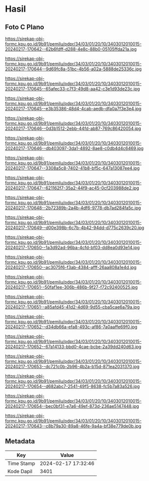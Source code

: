 # Hasil

## Foto C Plano

https://sirekap-obj-formc.kpu.go.id/9b91/pemilu/pdpr/34/03/01/20/10/3403012010015-20240217-170642--62b6fdff-d288-4e8c-88b0-05105ffda21a.jpg

https://sirekap-obj-formc.kpu.go.id/9b91/pemilu/pdpr/34/03/01/20/10/3403012010015-20240217-170644--9d69fc8a-51bc-4b56-a02a-5888de25336c.jpg

https://sirekap-obj-formc.kpu.go.id/9b91/pemilu/pdpr/34/03/01/20/10/3403012010015-20240217-170645--65afec33-c7f3-49d8-aa42-c3e1d93de23c.jpg

https://sirekap-obj-formc.kpu.go.id/9b91/pemilu/pdpr/34/03/01/20/10/3403012010015-20240217-170645--e3b35386-48d4-4cab-aedb-dfa0a7f3e3e4.jpg

https://sirekap-obj-formc.kpu.go.id/9b91/pemilu/pdpr/34/03/01/20/10/3403012010015-20240217-170646--0d3b1512-2ebb-44fd-ab87-769c86420054.jpg

https://sirekap-obj-formc.kpu.go.id/9b91/pemilu/pdpr/34/03/01/20/10/3403012010015-20240217-170646--db403097-3da1-4892-8ae8-c0db4d4c6469.jpg

https://sirekap-obj-formc.kpu.go.id/9b91/pemilu/pdpr/34/03/01/20/10/3403012010015-20240217-170647--3308a5c8-7402-41b8-bf5c-647a13087ee4.jpg

https://sirekap-obj-formc.kpu.go.id/9b91/pemilu/pdpr/34/03/01/20/10/3403012010015-20240217-170647--621162f7-35a2-44f9-ac45-0cf203988de2.jpg

https://sirekap-obj-formc.kpu.go.id/9b91/pemilu/pdpr/34/03/01/20/10/3403012010015-20240217-170648--2b72389b-2a4b-4df6-9778-db7ad284fa5c.jpg

https://sirekap-obj-formc.kpu.go.id/9b91/pemilu/pdpr/34/03/01/20/10/3403012010015-20240217-170649--d00e398b-6c7b-4b42-94dd-d775c2639c20.jpg

https://sirekap-obj-formc.kpu.go.id/9b91/pemilu/pdpr/34/03/01/20/10/3403012010015-20240217-170650--1a3d92ad-96ba-4cfd-bf03-dd8ea0d93e14.jpg

https://sirekap-obj-formc.kpu.go.id/9b91/pemilu/pdpr/34/03/01/20/10/3403012010015-20240217-170650--ac3075f6-f3ab-4384-afff-26aa808a1e4d.jpg

https://sirekap-obj-formc.kpu.go.id/9b91/pemilu/pdpr/34/03/01/20/10/3403012010015-20240217-170651--50faf1ee-306b-486b-9f27-f72c92400525.jpg

https://sirekap-obj-formc.kpu.go.id/9b91/pemilu/pdpr/34/03/01/20/10/3403012010015-20240217-170651--a85afd45-41d2-4d69-9d55-cba5cae6a79a.jpg

https://sirekap-obj-formc.kpu.go.id/9b91/pemilu/pdpr/34/03/01/20/10/3403012010015-20240217-170652--d34db66a-efa8-493c-af86-7a0aaffe69f0.jpg

https://sirekap-obj-formc.kpu.go.id/9b91/pemilu/pdpr/34/03/01/20/10/3403012010015-20240217-170652--67a14133-bbd0-4cae-bcbe-2a39dd240d63.jpg

https://sirekap-obj-formc.kpu.go.id/9b91/pemilu/pdpr/34/03/01/20/10/3403012010015-20240217-170653--dc721c0b-2b96-4b2a-b15d-871ea2031370.jpg

https://sirekap-obj-formc.kpu.go.id/9b91/pemilu/pdpr/34/03/01/20/10/3403012010015-20240217-170654--d682abc7-2541-49f5-8638-fc5b7a83a526.jpg

https://sirekap-obj-formc.kpu.go.id/9b91/pemilu/pdpr/34/03/01/20/10/3403012010015-20240217-170654--bec0bf31-e7a6-49ef-873d-236ae5147448.jpg

https://sirekap-obj-formc.kpu.go.id/9b91/pemilu/pdpr/34/03/01/20/10/3403012010015-20240217-170643--c8b79a30-89a8-46fe-9a4a-bf38e779de0b.jpg


## Metadata

| Key        | Value               |
| ---------- | ------------------- |
| Time Stamp | 2024-02-17 17:32:46 |
| Kode Dapil | 3401                |



